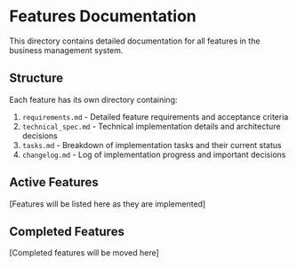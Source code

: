 # Features Documentation

This directory contains detailed documentation for all features in the business management system.

## Structure
Each feature has its own directory containing:

1. `requirements.md` - Detailed feature requirements and acceptance criteria
2. `technical_spec.md` - Technical implementation details and architecture decisions
3. `tasks.md` - Breakdown of implementation tasks and their current status
4. `changelog.md` - Log of implementation progress and important decisions

## Active Features
[Features will be listed here as they are implemented]

## Completed Features
[Completed features will be moved here]
